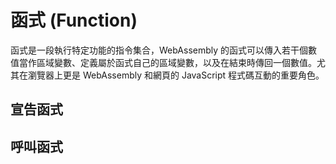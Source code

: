 # 函式 (Function)

函式是一段執行特定功能的指令集合，WebAssembly 的函式可以傳入若干個數值當作區域變數、定義屬於函式自己的區域變數，以及在結束時傳回一個數值。尤其在瀏覽器上更是 WebAssembly 和網頁的 JavaScript 程式碼互動的重要角色。



## 宣告函式

## 呼叫函式